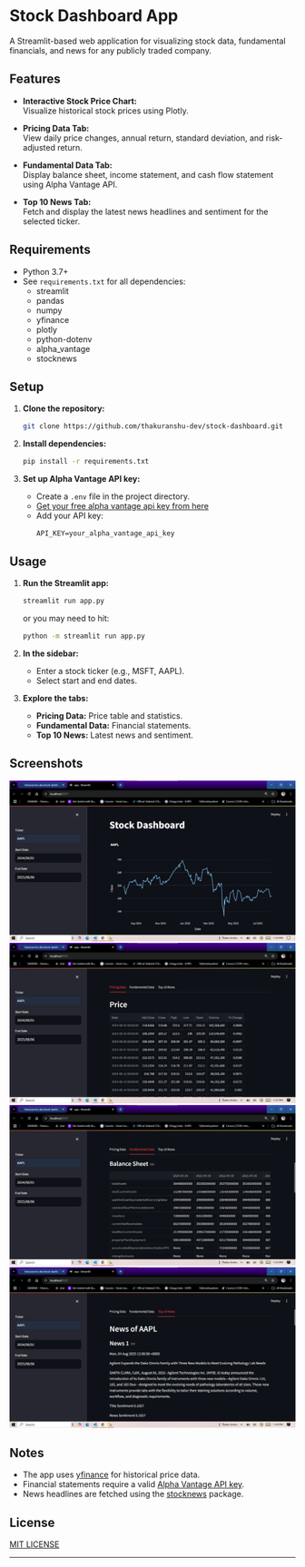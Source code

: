 # Stock Dashboard App

A Streamlit-based web application for visualizing stock data, fundamental financials, and news for any publicly traded company.

## Features

- **Interactive Stock Price Chart:**  
  Visualize historical stock prices using Plotly.

- **Pricing Data Tab:**  
  View daily price changes, annual return, standard deviation, and risk-adjusted return.

- **Fundamental Data Tab:**  
  Display balance sheet, income statement, and cash flow statement using Alpha Vantage API.

- **Top 10 News Tab:**  
  Fetch and display the latest news headlines and sentiment for the selected ticker.

## Requirements

- Python 3.7+
- See `requirements.txt` for all dependencies:
  - streamlit
  - pandas
  - numpy
  - yfinance
  - plotly
  - python-dotenv
  - alpha_vantage
  - stocknews

## Setup

1. **Clone the repository:**
   ```sh
   git clone https://github.com/thakuranshu-dev/stock-dashboard.git
   ```

2. **Install dependencies:**
   ```sh
   pip install -r requirements.txt
   ```

3. **Set up Alpha Vantage API key:**
   - Create a `.env` file in the project directory.
   - [Get your free alpha vantage api key from here](https://www.alphavantage.co/support/#api-key)
   - Add your API key:
     ```
     API_KEY=your_alpha_vantage_api_key
     ```

## Usage

1. **Run the Streamlit app:**
   ```sh
   streamlit run app.py
   ```

   or you may need to hit:
   ```sh
   python -m streamlit run app.py
   ```

2. **In the sidebar:**
   - Enter a stock ticker (e.g., MSFT, AAPL).
   - Select start and end dates.

3. **Explore the tabs:**
   - **Pricing Data:** Price table and statistics.
   - **Fundamental Data:** Financial statements.
   - **Top 10 News:** Latest news and sentiment.

## Screenshots

![Dashboard Main View](screenshots/image1.png)
![Pricing Data Tab](screenshots/image2.png)
![Fundamental Data Tab](screenshots/image3.png)
![Top 10 News Tab](screenshots/image4.png)

## Notes

- The app uses [yfinance](https://github.com/ranaroussi/yfinance) for historical price data.
- Financial statements require a valid [Alpha Vantage API key](https://www.alphavantage.co/support/#api-key).
- News headlines are fetched using the [stocknews](https://pypi.org/project/stocknews/) package.

## License

[MIT LICENSE](LICENSE)

---
